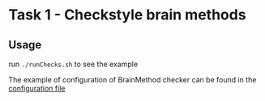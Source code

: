 
# Task 1 - Checkstyle brain methods

## Usage
run `./runChecks.sh` to see the example

The example of configuration of BrainMethod checker can be found in the [configuration file](brainmethodcheck/src/main/resources/brain_method_check.xml)

